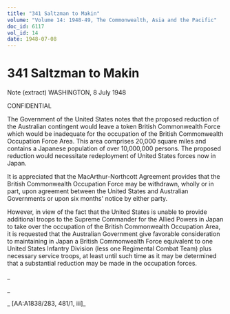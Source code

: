 ```yaml
---
title: "341 Saltzman to Makin"
volume: "Volume 14: 1948-49, The Commonwealth, Asia and the Pacific"
doc_id: 6117
vol_id: 14
date: 1948-07-08
---
```


# 341 Saltzman to Makin

Note (extract) WASHINGTON, 8 July 1948

CONFIDENTIAL

The Government of the United States notes that the proposed reduction of the Australian contingent would leave a token British Commonwealth Force which would be inadequate for the occupation of the British Commonwealth Occupation Force Area. This area comprises 20,000 square miles and contains a Japanese population of over 10,000,000 persons. The proposed reduction would necessitate redeployment of United States forces now in Japan.

It is appreciated that the MacArthur-Northcott Agreement provides that the British Commonwealth Occupation Force may be withdrawn, wholly or in part, upon agreement between the United States and Australian Governments or upon six months' notice by either party.

However, in view of the fact that the United States is unable to provide additional troops to the Supreme Commander for the Allied Powers in Japan to take over the occupation of the British Commonwealth Occupation Area, it is requested that the Australian Government give favorable consideration to maintaining in Japan a British Commonwealth Force equivalent to one United States Infantry Division (less one Regimental Combat Team) plus necessary service troops, at least until such time as it may be determined that a substantial reduction may be made in the occupation forces.

_

_

_ [AA:A1838/283, 481/1, iii]_
